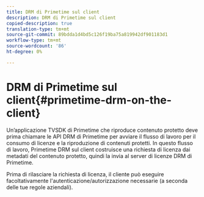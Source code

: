 ```yaml
---
title: DRM di Primetime sul client
description: DRM di Primetime sul client
copied-description: true
translation-type: tm+mt
source-git-commit: 89bdda1d4bd5c126f19ba75a819942df901183d1
workflow-type: tm+mt
source-wordcount: '86'
ht-degree: 0%

---
```



# DRM di Primetime sul client{#primetime-drm-on-the-client}

Un’applicazione TVSDK di Primetime che riproduce contenuto protetto deve prima chiamare le API DRM di Primetime per avviare il flusso di lavoro per il consumo di licenze e la riproduzione di contenuti protetti. In questo flusso di lavoro, Primetime DRM sul client costruisce una richiesta di licenza dai metadati del contenuto protetto, quindi la invia al server di licenze DRM di Primetime.

Prima di rilasciare la richiesta di licenza, il cliente può eseguire facoltativamente l&#39;autenticazione/autorizzazione necessarie (a seconda delle tue regole aziendali).
